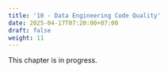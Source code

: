 ```yaml
---
title: '10 - Data Engineering Code Quality'
date: 2025-04-17T07:20:00+07:00
draft: false
weight: 11
---
```


This chapter is in progress.
